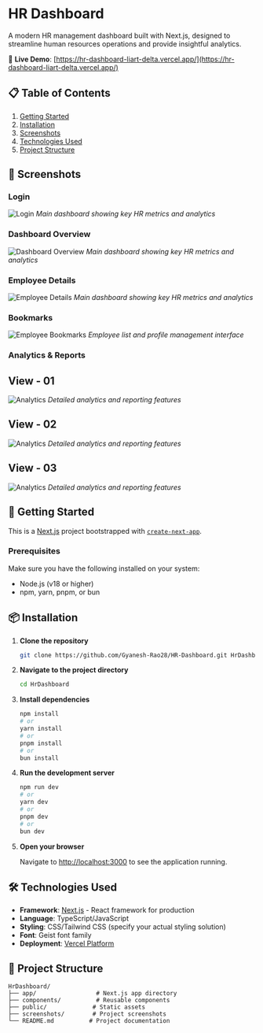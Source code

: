 # HR Dashboard

A modern HR management dashboard built with Next.js, designed to streamline human resources operations and provide insightful analytics.

🚀 **Live Demo**: [https://hr-dashboard-liart-delta.vercel.app/](https://hr-dashboard-liart-delta.vercel.app/)

## 📋 Table of Contents

1. [Getting Started](#getting-started)
2. [Installation](#installation)
3. [Screenshots](#screenshots)
4. [Technologies Used](#technologies-used)
5. [Project Structure](#project-structure)

## 📸 Screenshots

### Login
![Login](./screenshots/Login.png)
*Main dashboard showing key HR metrics and analytics*

### Dashboard Overview
![Dashboard Overview](./screenshots/Home.png)
*Main dashboard showing key HR metrics and analytics*

### Employee Details
![Employee Details](./screenshots/employeeDetails.png)
*Main dashboard showing key HR metrics and analytics*

### Bookmarks
![Employee Bookmarks](./screenshots/bookmark.png)
*Employee list and profile management interface*

### Analytics & Reports
## View - 01
![Analytics](./screenshots/analytics01.png)
*Detailed analytics and reporting features*

## View - 02
![Analytics](./screenshots/analytics02.png)
*Detailed analytics and reporting features*

## View - 03
![Analytics](./screenshots/analytics03.png)
*Detailed analytics and reporting features*


## 🚀 Getting Started

This is a [Next.js](https://nextjs.org) project bootstrapped with [`create-next-app`](https://nextjs.org/docs/app/api-reference/cli/create-next-app).

### Prerequisites

Make sure you have the following installed on your system:
- Node.js (v18 or higher)
- npm, yarn, pnpm, or bun

## 📦 Installation

1. **Clone the repository**
   ```bash
   git clone https://github.com/Gyanesh-Rao28/HR-Dashboard.git HrDashboard
   ```

2. **Navigate to the project directory**
   ```bash
   cd HrDashboard
   ```

3. **Install dependencies**
   ```bash
   npm install
   # or
   yarn install
   # or
   pnpm install
   # or
   bun install
   ```

4. **Run the development server**
   ```bash
   npm run dev
   # or
   yarn dev
   # or
   pnpm dev
   # or
   bun dev
   ```

5. **Open your browser**
   
   Navigate to [http://localhost:3000](http://localhost:3000) to see the application running.

## 🛠️ Technologies Used

- **Framework**: [Next.js](https://nextjs.org/) - React framework for production
- **Language**: TypeScript/JavaScript
- **Styling**: CSS/Tailwind CSS (specify your actual styling solution)
- **Font**: Geist font family
- **Deployment**: [Vercel Platform](https://vercel.com/)

## 📁 Project Structure

```
HrDashboard/
├── app/                 # Next.js app directory
├── components/          # Reusable components
├── public/             # Static assets
├── screenshots/        # Project screenshots
└── README.md          # Project documentation
```